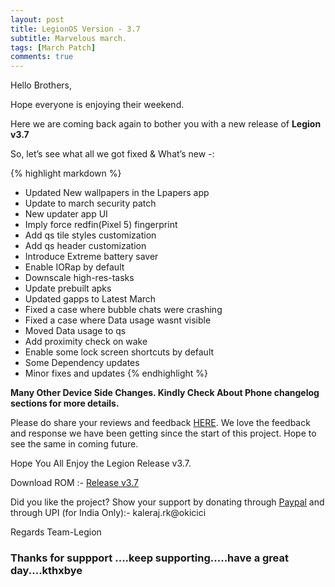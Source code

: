 ```yaml
---
layout: post
title: LegionOS Version - 3.7
subtitle: Marvelous march.
tags: [March Patch]
comments: true
---
```

Hello Brothers,

Hope everyone is enjoying their weekend. 

Here we are coming back again to bother you with a new release of **Legion v3.7**

So, let’s see what all we got fixed & What’s new -:

{% highlight markdown %}
*  Updated New wallpapers in the Lpapers app
*  Update to march security patch
*  New updater app UI
*  Imply force redfin(Pixel 5) fingerprint
*  Add qs tile styles customization
*  Add qs header customization
*  Introduce Extreme battery saver
*  Enable IORap by default
*  Downscale high-res-tasks
* Update prebuilt apks
* Updated gapps to Latest March
* Fixed a case where bubble chats were crashing
* Fixed a case where Data usage wasnt visible
* Moved Data usage to qs
* Add proximity check on wake
* Enable some lock screen shortcuts by default
* Some Dependency updates
* Minor fixes and updates
{% endhighlight %}

**Many Other Device Side Changes. Kindly Check About Phone changelog sections for more details.**


Please do share your reviews and feedback [HERE](https://sourceforge.net/projects/legionrom/reviews). We love the feedback and response we have been getting since the start of this project. Hope to see the same in coming future.

Hope You All Enjoy the Legion Release v3.7.

Download ROM :- [Release v3.7](https://sourceforge.net/projects/legionrom/files) 

Did you like the project? Show your support by donating through [Paypal](https://paypal.me/rajkale99) and  through UPI (for India Only):- kaleraj.rk@okicici

Regards
Team-Legion


### Thanks for suppport ....keep supporting.....have a great day....kthxbye
